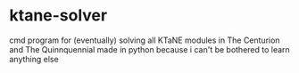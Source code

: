 # ktane-solver
cmd program for (eventually) solving all KTaNE modules in The Centurion and The Quinnquennial
made in python because i can't be bothered to learn anything else
